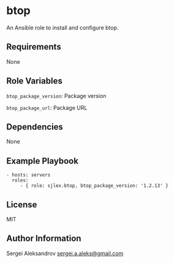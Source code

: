 btop
=========

An Ansible role to install and configure btop.

Requirements
------------

None

Role Variables
--------------

`btop_package_version`: Package version

`btop_package_url`: Package URL

Dependencies
------------

None

Example Playbook
----------------

    - hosts: servers
      roles:
         - { role: sjlex.btop, btop_package_version: '1.2.13' }

License
-------

MIT

Author Information
------------------

Sergei Aleksandrov <sergei.a.aleks@gmail.com>
